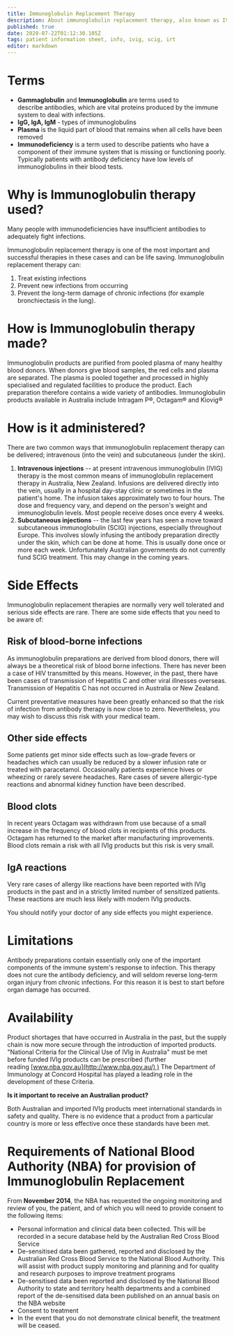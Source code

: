 ```yaml
---
title: Immunoglobulin Replacement Therapy
description: About immunoglobulin replacement therapy, also known as IVIG, SCIG, Antibody Replacement Therapy
published: true
date: 2020-07-22T01:12:30.105Z
tags: patient information sheet, info, ivig, scig, irt
editor: markdown
---
```


# Terms

-   **Gammaglobulin** and **Immunoglobulin** are terms used to describe antibodies, which are vital proteins produced by the immune system to deal with infections.
-   **IgG, IgA, IgM** - types of immunoglobulins
-   **Plasma** is the liquid part of blood that remains when all cells have been removed
-   **Immunodeficiency** is a term used to describe patients who have a component of their immune system that is missing or functioning poorly. Typically patients with antibody deficiency have low levels of immunoglobulins in their blood tests.

# Why is Immunoglobulin therapy used?

Many people with immunodeficiencies have insufficient antibodies to adequately fight infections.

Immunoglobulin replacement therapy is one of the most important and successful therapies in these cases and can be life saving. Immunoglobulin replacement therapy can:

1.  Treat existing infections
2.  Prevent new infections from occurring
3.  Prevent the long-term damage of chronic infections (for example bronchiectasis in the lung).

# How is Immunoglobulin therapy made?

Immunoglobulin products are purified from pooled plasma of many healthy blood donors. When donors give blood samples, the red cells and plasma are separated. The plasma is pooled together and processed in highly specialised and regulated facilities to produce the product. Each preparation therefore contains a wide variety of antibodies. Immunoglobulin products available in Australia include Intragam P®, Octagam® and Kiovig®

# How is it administered?

There are two common ways that immunoglobulin replacement therapy can be delivered; intravenous (into the vein) and subcutaneous (under the skin).

1.  **Intravenous injections** -- at present intravenous immunoglobulin (IVIG) therapy is the most common means of immunoglobulin replacement therapy in Australia, New Zealand. Infusions are delivered directly into the vein, usually in a hospital day-stay clinic or sometimes in the patient's home. The infusion takes approximately two to four hours. The dose and frequency vary, and depend on the person's weight and immunoglobulin levels. Most people receive doses once every 4 weeks.
2.  **Subcutaneous injections** -- the last few years has seen a move toward subcutaneous immunoglobulin (SCIG) injections, especially throughout Europe. This involves slowly infusing the antibody preparation directly under the skin, which can be done at home. This is usually done once or more each week. Unfortunately Australian governments do not currently fund SCIG treatment. This may change in the coming years.

# Side Effects

Immunoglobulin replacement therapies are normally very well tolerated and serious side effects are rare. There are some side effects that you need to be aware of:

## Risk of blood-borne infections

As immunoglobulin preparations are derived from blood donors, there will always be a theoretical risk of blood borne infections. There has never been a case of HIV transmitted by this means. However, in the past, there have been cases of transmission of Hepatitis C and other viral illnesses overseas. Transmission of Hepatitis C has not occurred in Australia or New Zealand.

Current preventative measures have been greatly enhanced so that the risk of infection from antibody therapy is now close to zero. Nevertheless, you may wish to discuss this risk with your medical team.

## Other side effects

Some patients get minor side effects such as low-grade fevers or headaches which can usually be reduced by a slower infusion rate or treated with paracetamol. Occasionally patients experience hives or wheezing or rarely severe headaches. Rare cases of severe allergic-type reactions and abnormal kidney function have been described.

## Blood clots

In recent years Octagam was withdrawn from use because of a small increase in the frequency of blood clots in recipients of this products. Octagam has returned to the market after manufacturing improvements. Blood clots remain a risk with all IVIg products but this risk is very small.

## IgA reactions

Very rare cases of allergy like reactions have been reported with IVIg products in the past and in a strictly limited number of sensitized patients. These reactions are much less likely with modern IVIg products.

You should notify your doctor of any side effects you might experience.

# Limitations

Antibody preparations contain essentially only one of the important components of the immune system's response to infection. This therapy does not cure the antibody deficiency, and will seldom reverse long-term organ injury from chronic infections. For this reason it is best to start before organ damage has occurred.

# Availability

Product shortages that have occurred in Australia in the past, but the supply chain is now more secure through the introduction of imported products. "National Criteria for the Clinical Use of IVIg in Australia" must be met before funded IVIg products can be prescribed (further reading [www.nba.gov.au](http://www.nba.gov.au/) ) The Department of Immunology at Concord Hospital has played a leading role in the development of these Criteria.

**Is it important to receive an Australian product?**

Both Australian and imported IVIg products meet international standards in safety and quality. There is no evidence that a product from a particular country is more or less effective once these standards have been met.

# Requirements of National Blood Authority (NBA) for provision of Immunoglobulin Replacement

From **November 2014**, the NBA has requested the ongoing monitoring and review of you, the patient, and of which you will need to provide consent to the following items:

-   Personal information and clinical data been collected. This will be recorded in a secure database held by the Australian Red Cross Blood Service
-   De-sensitised data been gathered, reported and disclosed by the Australian Red Cross Blood Service to the National Blood Authority. This will assist with product supply monitoring and planning and for quality and research purposes to improve treatment programs
-   De-sensitised data been reported and disclosed by the National Blood Authority to state and territory health departments and a combined report of the de-sensitised data been published on an annual basis on the NBA website
-   Consent to treatment
-   In the event that you do not demonstrate clinical benefit, the treatment will be ceased.